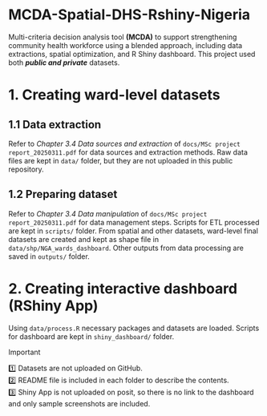 # MCDA-Spatial-DHS-Rshiny-Nigeria
Multi-criteria decision analysis tool **(MCDA)** to support strengthening community health workforce using a blended approach, including data extractions, spatial optimization, and R Shiny dashboard. This project used both ***public and private*** datasets.

# 1. Creating ward-level datasets
## 1.1 Data extraction
Refer to *Chapter 3.4 Data sources and extraction* of `docs/MSc project report_20250311.pdf` for data sources and extraction methods. Raw data files are kept in `data/` folder, but they are not uploaded in this public repository.
## 1.2 Preparing dataset
Refer to *Chapter 3.4 Data manipulation* of `docs/MSc project report_20250311.pdf` for data management steps. Scripts for ETL processed are kept in `scripts/` folder. From spatial and other datasets, ward-level final datasets are created and kept as shape file in `data/shp/NGA_wards_dashboard`. Other outputs from data processing are saved in `outputs/` folder.

# 2. Creating interactive dashboard (RShiny App)
Using `data/process.R` necessary packages and datasets are loaded. Scripts for dashboard are kept in `shiny_dashboard/` folder. 

> [!IMPORTANT]
> :one: Datasets are not uploaded on GitHub. <br/>
> :two: README file is included in each folder to describe the contents. <br/>
> :three: Shiny App is not uploaded on posit, so there is no link to the dashboard and only sample screenshots are included.
